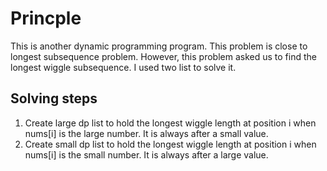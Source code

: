 # Princple
This is another dynamic programming program. This problem is close to longest subsequence problem. However, this problem asked us to find the longest wiggle subsequence. I used two list to solve it.

## Solving steps
1. Create large dp list to hold the longest wiggle length at position i when nums[i] is the large number. It is always after a small value.
2. Create small dp list to hold the longest wiggle length at position i when nums[i] is the small number. It is always after a large value.
